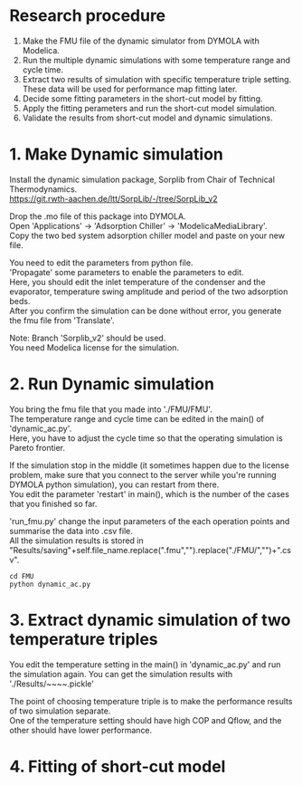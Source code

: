 # Research procedure
1. Make the FMU file of the dynamic simulator from DYMOLA with Modelica.
2. Run the multiple dynamic simulations with some temperature range and cycle time.
3. Extract two results of simulation with specific temperature triple setting. These data will be used for performance map fitting later.
4. Decide some fitting parameters in the short-cut model by fitting. 
5. Apply the fitting perameters and run the short-cut model simulation. 
6. Validate the results from short-cut model and dynamic simulations.

# 1. Make Dynamic simulation
Install the dynamic simulation package, Sorplib from Chair of Technical Thermodynamics.  
https://git.rwth-aachen.de/ltt/SorpLib/-/tree/SorpLib_v2  

Drop the .mo file of this package into DYMOLA.  
Open 'Applications' -> 'Adsorption Chiller' -> 'ModelicaMediaLibrary'.  
Copy the two bed system adsorption chiller model and paste on your new file.  

You need to edit the parameters from python file.  
'Propagate' some parameters to enable the parameters to edit.  
Here, you should edit the inlet temperature of the condenser and the evaporator, temperature swing amplitude and period of the two adsorption beds.  
After you confirm the simulation can be done without error, you generate the fmu file from 'Translate'.  

Note: Branch 'Sorplib_v2' should be used.   
      You need Modelica license for the simulation.  


# 2. Run Dynamic simulation 
You bring the fmu file that you made into './FMU/FMU'.  
The temperature range and cycle time can be edited in the main() of 'dynamic_ac.py'.  
Here, you have to adjust the cycle time so that the operating simulation is Pareto frontier.  

If the simulation stop in the middle (it sometimes happen due to the license problem, make sure that you connect to the server while you're running DYMOLA python simulation), you can restart from there.  
You edit the parameter 'restart' in main(), which is the number of the cases that you finished so far.  

'run_fmu.py' change the input parameters of the each operation points and summarise the data into .csv file.  
All the simulation results is stored in "Results/saving"+self.file_name.replace(".fmu","").replace("./FMU/","")+".csv".  
```
cd FMU
python dynamic_ac.py
```

# 3. Extract dynamic simulation of two temperature triples
You edit the temperature setting in the main() in 'dynamic_ac.py' and run the simulation again.
You can get the simulation results with './Results/~~~~.pickle'

The point of choosing temperature triple is to make the performance results of two simulation separate.  
One of the temperature setting should have high COP and Qflow, and the other should have lower performance.  

# 4. Fitting of short-cut model
